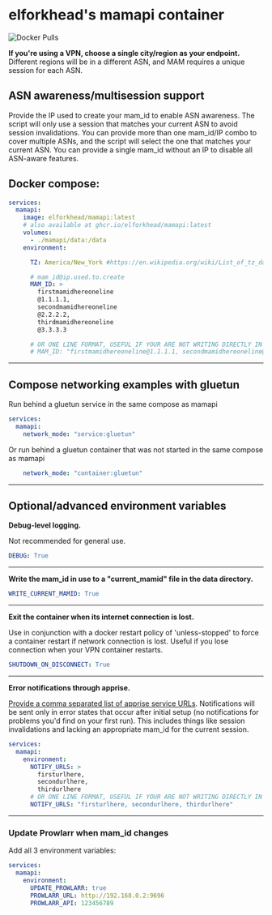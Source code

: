 # elforkhead's mamapi container

![Docker Pulls](https://img.shields.io/docker/pulls/elforkhead/mamapi)

**If you're using a VPN, choose a single city/region as your endpoint.** Different regions will be in a different ASN, and MAM requires a unique session for each ASN.

## ASN awareness/multisession support
Provide the IP used to create your mam_id to enable ASN awareness. The script will only use a session that matches your current ASN to avoid session invalidations. You can provide more than one mam_id/IP combo to cover multiple ASNs, and the script will select the one that matches your current ASN. You can provide a single mam_id without an IP to disable all ASN-aware features.

## Docker compose:
```yaml
services:
  mamapi:
    image: elforkhead/mamapi:latest
    # also available at ghcr.io/elforkhead/mamapi:latest
    volumes:
      - ./mamapi/data:/data
    environment:

      TZ: America/New_York #https://en.wikipedia.org/wiki/List_of_tz_database_time_zones

      # mam_id@ip.used.to.create
      MAM_ID: >
        firstmamidhereoneline
        @1.1.1.1,
        secondmamidhereoneline
        @2.2.2.2,
        thirdmamidhereoneline
        @3.3.3.3

      # OR ONE LINE FORMAT, USEFUL IF YOUR ARE NOT WRITING DIRECTLY IN YAML
      # MAM_ID: "firstmamidhereoneline@1.1.1.1, secondmamidhereoneline@2.2.2.2, thirdmamidhereoneline@3.3.3.3"
```

---
## Compose networking examples with gluetun
Run behind a gluetun service in the same compose as mamapi

```yaml
services:
  mamapi:
    network_mode: "service:gluetun"
```

Or run behind a gluetun container that was not started in the same compose as mamapi

```yaml
    network_mode: "container:gluetun"
```

---

## Optional/advanced environment variables

**Debug-level logging.**

Not recommended for general use.

```yaml
DEBUG: True
```

---

**Write the mam_id in use to a "current_mamid" file in the data directory.**

```yaml
WRITE_CURRENT_MAMID: True
```

---

**Exit the container when its internet connection is lost.**

Use in conjunction with a docker restart policy of 'unless-stopped' to force a container restart if network connection is lost. Useful if you lose connection when your VPN container restarts.

```yaml
SHUTDOWN_ON_DISCONNECT: True
```

---

**Error notifications through apprise.**

[Provide a comma separated list of apprise service URLs](https://github.com/caronc/apprise). Notifications will be sent only in error states that occur after initial setup (no notifications for problems you'd find on your first run). This includes things like session invalidations and lacking an appropriate mam_id for the current session.

```yaml
services:
  mamapi:
    environment:
      NOTIFY_URLS: >
        firsturlhere,
        secondurlhere,
        thirdurlhere
      # OR ONE LINE FORMAT, USEFUL IF YOUR ARE NOT WRITING DIRECTLY IN YAML
      NOTIFY_URLS: "firsturlhere, secondurlhere, thirdurlhere"
```

---

### Update Prowlarr when mam_id changes

Add all 3 environment variables:

```yaml
services:
  mamapi:
    environment:
      UPDATE_PROWLARR: true
      PROWLARR_URL: http://192.168.0.2:9696
      PROWLARR_API: 123456789
```
